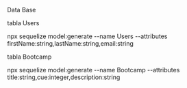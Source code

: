Data Base

tabla Users

npx sequelize model:generate --name Users --attributes firstName:string,lastName:string,email:string

tabla Bootcamp

npx sequelize model:generate --name Bootcamp --attributes title:string,cue:integer,description:string
